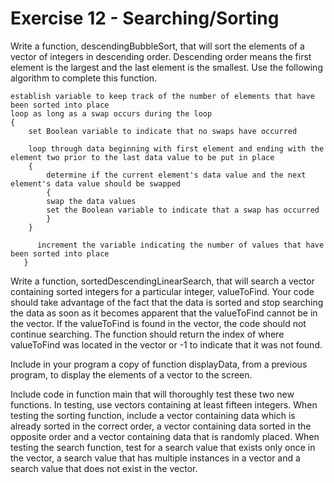 # Exercise 12 - Searching/Sorting

Write a function, descendingBubbleSort, that will sort the elements of a vector of integers in descending order. Descending order means the first element is the largest and the last element is the smallest. Use the following algorithm to complete this function.
    
    establish variable to keep track of the number of elements that have been sorted into place
    loop as long as a swap occurs during the loop
    {
        set Boolean variable to indicate that no swaps have occurred

        loop through data beginning with first element and ending with the element two prior to the last data value to be put in place
        {
            determine if the current element's data value and the next element's data value should be swapped
            {
            swap the data values
            set the Boolean variable to indicate that a swap has occurred
            } 
        } 

          increment the variable indicating the number of values that have been sorted into place
       }

Write a function, sortedDescendingLinearSearch, that will search a vector containing sorted integers for a particular integer, valueToFind. Your code should take advantage of the fact that the data is sorted and stop searching the data as soon as it becomes apparent that the valueToFind cannot be in the vector. If the valueToFind is found in the vector, the code should not continue searching. The function should return the index of where valueToFind was located in the vector or -1 to indicate that it was not found.

Include in your program a copy of function displayData, from a previous program, to display the elements of a vector to the screen.

Include code in function main that will thoroughly test these two new functions. In testing, use vectors containing at least fifteen integers.  When testing the sorting function, include a vector containing data which is already sorted in the correct order, a vector containing data sorted in the opposite order and a vector containing data that is randomly placed.  When testing the search function, test for a search value that exists only once in the vector, a search value that has multiple instances in a vector and a search value that does not exist in the vector.